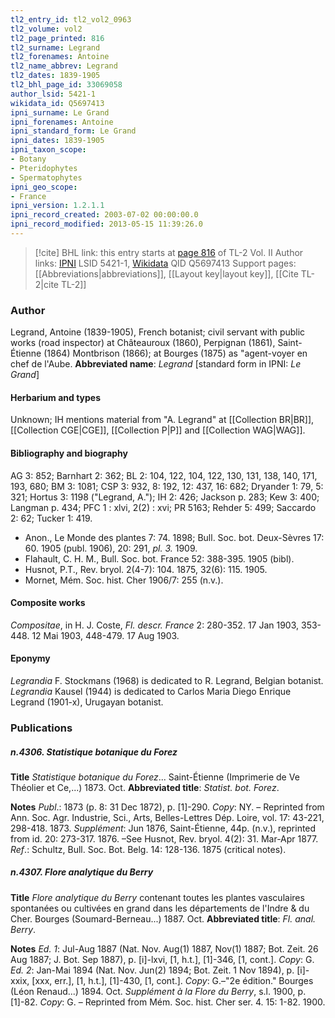 ```yaml
---
tl2_entry_id: tl2_vol2_0963
tl2_volume: vol2
tl2_page_printed: 816
tl2_surname: Legrand
tl2_forenames: Antoine
tl2_name_abbrev: Legrand
tl2_dates: 1839-1905
tl2_bhl_page_id: 33069058
author_lsid: 5421-1
wikidata_id: Q5697413
ipni_surname: Le Grand
ipni_forenames: Antoine
ipni_standard_form: Le Grand
ipni_dates: 1839-1905
ipni_taxon_scope: 
- Botany
- Pteridophytes
- Spermatophytes
ipni_geo_scope: 
- France
ipni_version: 1.2.1.1
ipni_record_created: 2003-07-02 00:00:00.0
ipni_record_modified: 2013-05-15 11:39:26.0
---
```


> [!cite] BHL link: this entry starts at [page 816](https://www.biodiversitylibrary.org/page/33069058) of TL-2 Vol. II
> Author links: [IPNI](https://www.ipni.org/a/5421-1) LSID 5421-1, [Wikidata](https://www.wikidata.org/wiki/Q5697413) QID Q5697413
> Support pages: [[Abbreviations|abbreviations]], [[Layout key|layout key]], [[Cite TL-2|cite TL-2]]

### Author

Legrand, Antoine (1839-1905), French botanist; civil servant with public works (road inspector) at Châteauroux (1860), Perpignan (1861), Saint-Étienne (1864) Montbrison (1866); at Bourges (1875) as "agent-voyer en chef de l'Aube. 
**Abbreviated name**: *Legrand* \[standard form in IPNI: *Le Grand*\]

#### Herbarium and types

Unknown; IH mentions material from "A. Legrand" at [[Collection BR|BR]], [[Collection CGE|CGE]], [[Collection P|P]] and [[Collection WAG|WAG]].

#### Bibliography and biography

AG 3: 852; Barnhart 2: 362; BL 2: 104, 122, 104, 122, 130, 131, 138, 140, 171, 193, 680; BM 3: 1081; CSP 3: 932, 8: 192, 12: 437, 16: 682; Dryander 1: 79, 5: 321; Hortus 3: 1198 ("Legrand, A."); IH 2: 426; Jackson p. 283; Kew 3: 400; Langman p. 434; PFC 1 : xlvi, 2(2) : xvi; PR 5163; Rehder 5: 499; Saccardo 2: 62; Tucker 1: 419.
- Anon., Le Monde des plantes 7: 74. 1898; Bull. Soc. bot. Deux-Sèvres 17: 60. 1905 (publ. 1906), 20: 291, *pl. 3.* 1909.
- Flahault, C. H. M., Bull. Soc. bot. France 52: 388-395. 1905 (bibl).
- Husnot, P.T., Rev. bryol. 2(4-7): 104. 1875, 32(6): 115. 1905.
- Mornet, Mém. Soc. hist. Cher 1906/7: 255 (n.v.).

#### Composite works

*Compositae*, in H. J. Coste, *Fl. descr. France* 2: 280-352. 17 Jan 1903, 353-448. 12 Mai 1903, 448-479. 17 Aug 1903.

#### Eponymy

*Legrandia* F. Stockmans (1968) is dedicated to R. Legrand, Belgian botanist. *Legrandia* Kausel (1944) is dedicated to Carlos Maria Diego Enrique Legrand (1901-x), Urugayan botanist.

### Publications

##### n.4306. Statistique botanique du Forez

**Title**
*Statistique botanique du Forez*... Saint-Étienne (Imprimerie de Ve Théolier et Ce,...) 1873. Oct.
**Abbreviated title**: *Statist. bot. Forez*.

**Notes**
*Publ*.: 1873 (p. 8: 31 Dec 1872), p. \[1\]-290. *Copy*: NY. – Reprinted from Ann. Soc. Agr. Industrie, Sci., Arts, Belles-Lettres Dép. Loire, vol. 17: 43-221, 298-418. 1873.
*Supplément*: Jun 1876, Saint-Étienne, 44p. (n.v.), reprinted from id. 20: 273-317. 1876. –See Husnot, Rev. bryol. 4(2): 31. Mar-Apr 1877.
*Ref*.: Schultz, Bull. Soc. Bot. Belg. 14: 128-136. 1875 (critical notes).

##### n.4307. Flore analytique du Berry

**Title**
*Flore analytique du Berry* contenant toutes les plantes vasculaires spontanées ou cultivées en grand dans les départements de l'Indre & du Cher. Bourges (Soumard-Berneau...) 1887. Oct.
**Abbreviated title**: *Fl. anal. Berry*.

**Notes**
*Ed. 1*: Jul-Aug 1887 (Nat. Nov. Aug(1) 1887, Nov(1) 1887; Bot. Zeit. 26 Aug 1887; J. Bot. Sep 1887), p. \[i\]-lxvi, \[1, h.t.\], \[1\]-346, \[1, cont.\]. *Copy*: G.
*Ed. 2*: Jan-Mai 1894 (Nat. Nov. Jun(2) 1894; Bot. Zeit. 1 Nov 1894), p. \[i\]-xxix, \[xxx, err.\], \[1, h.t.\], \[1\]-430, \[1, cont.\]. *Copy*: G.–"2e édition." Bourges (Léon Renaud...) 1894. Oct.
*Supplément à la Flore du Berry*, s.l. 1900, p. \[1\]-82. *Copy*: G. – Reprinted from Mém. Soc. hist. Cher ser. 4. 15: 1-82. 1900.

